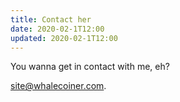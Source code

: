 ```yaml
---
title: Contact her
date: 2020-02-1T12:00 
updated: 2020-02-1T12:00
---
```


You wanna get in contact with me, eh?

[site@whalecoiner.com](mailto:site@whalecoiner.com).
